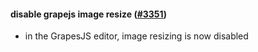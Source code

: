 #### disable grapejs image resize ([#3351](https://github.com/shopsys/shopsys/pull/3351))

-   in the GrapesJS editor, image resizing is now disabled
